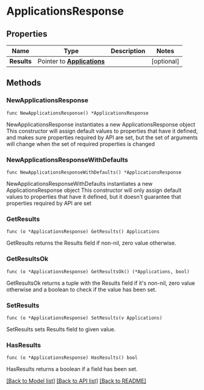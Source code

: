 # ApplicationsResponse

## Properties

Name | Type | Description | Notes
------------ | ------------- | ------------- | -------------
**Results** | Pointer to [**Applications**](Applications.md) |  | [optional] 

## Methods

### NewApplicationsResponse

`func NewApplicationsResponse() *ApplicationsResponse`

NewApplicationsResponse instantiates a new ApplicationsResponse object
This constructor will assign default values to properties that have it defined,
and makes sure properties required by API are set, but the set of arguments
will change when the set of required properties is changed

### NewApplicationsResponseWithDefaults

`func NewApplicationsResponseWithDefaults() *ApplicationsResponse`

NewApplicationsResponseWithDefaults instantiates a new ApplicationsResponse object
This constructor will only assign default values to properties that have it defined,
but it doesn't guarantee that properties required by API are set

### GetResults

`func (o *ApplicationsResponse) GetResults() Applications`

GetResults returns the Results field if non-nil, zero value otherwise.

### GetResultsOk

`func (o *ApplicationsResponse) GetResultsOk() (*Applications, bool)`

GetResultsOk returns a tuple with the Results field if it's non-nil, zero value otherwise
and a boolean to check if the value has been set.

### SetResults

`func (o *ApplicationsResponse) SetResults(v Applications)`

SetResults sets Results field to given value.

### HasResults

`func (o *ApplicationsResponse) HasResults() bool`

HasResults returns a boolean if a field has been set.


[[Back to Model list]](../README.md#documentation-for-models) [[Back to API list]](../README.md#documentation-for-api-endpoints) [[Back to README]](../README.md)


